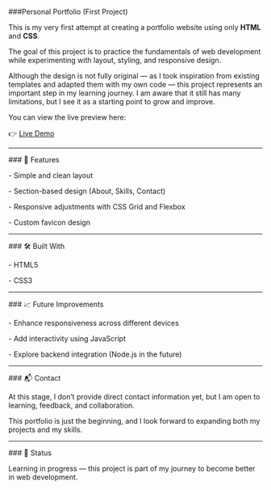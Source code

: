 \###Personal Portfolio (First Project)



This is my very first attempt at creating a portfolio website using only **HTML** and **CSS**.  

The goal of this project is to practice the fundamentals of web development while experimenting with layout, styling, and responsive design.



Although the design is not fully original — as I took inspiration from existing templates and adapted them with my own code — this project represents an important step in my learning journey. I am aware that it still has many limitations, but I see it as a starting point to grow and improve.

You can view the live preview here:  

👉 [Live Demo](https://felixjackquinkwokkenzi.github.io/Responsive-Personal-Portfolio/)



---



\### 🚀 Features

\- Simple and clean layout

\- Section-based design (About, Skills, Contact)

\- Responsive adjustments with CSS Grid and Flexbox

\- Custom favicon design



---



\### 🛠️ Built With

\- HTML5  

\- CSS3  



---



\### 📈 Future Improvements

\- Enhance responsiveness across different devices

\- Add interactivity using JavaScript

\- Explore backend integration (Node.js in the future)



---



\### 📬 Contact

At this stage, I don’t provide direct contact information yet, but I am open to learning, feedback, and collaboration.  

This portfolio is just the beginning, and I look forward to expanding both my projects and my skills.



---



\### 🌱 Status

Learning in progress — this project is part of my journey to become better in web development.



